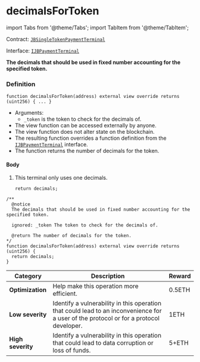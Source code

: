 # decimalsForToken

import Tabs from '@theme/Tabs';
import TabItem from '@theme/TabItem';

Contract: [`JBSingleTokenPaymentTerminal`](/protocol/api/contracts/or-abstract/jbsingletokenpaymentterminal/README.md)​‌

Interface: [`IJBPaymentTerminal`](/protocol/api/interfaces/ijbpaymentterminal.md)

<Tabs>
<TabItem value="Step by step" label="Step by step">

**The decimals that should be used in fixed number accounting for the specified token.**

### Definition

```
function decimalsForToken(address) external view override returns (uint256) { ... }
```

* Arguments:
  * `_token` is the token to check for the decimals of.
* The view function can be accessed externally by anyone.
* The view function does not alter state on the blockchain.
* The resulting function overrides a function definition from the [`IJBPaymentTerminal`](/protocol/api/interfaces/ijbpaymentterminal.md) interface.
* The function returns the number of decimals for the token.

#### Body

1.  This terminal only uses one decimals.

    ```
    return decimals;
    ```

</TabItem>

<TabItem value="Code" label="Code">

```
/** 
  @notice
  The decimals that should be used in fixed number accounting for the specified token.

  ignored: _token The token to check for the decimals of.

  @return The number of decimals for the token.
*/
function decimalsForToken(address) external view override returns (uint256) {
  return decimals;
}
```

</TabItem>

<TabItem value="Bug bounty" label="Bug bounty">

| Category          | Description                                                                                                                            | Reward |
| ----------------- | -------------------------------------------------------------------------------------------------------------------------------------- | ------ |
| **Optimization**  | Help make this operation more efficient.                                                                                               | 0.5ETH |
| **Low severity**  | Identify a vulnerability in this operation that could lead to an inconvenience for a user of the protocol or for a protocol developer. | 1ETH   |
| **High severity** | Identify a vulnerability in this operation that could lead to data corruption or loss of funds.                                        | 5+ETH  |

</TabItem>
</Tabs>

